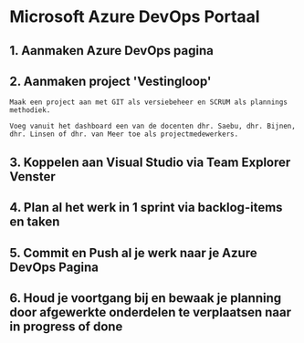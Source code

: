 # Microsoft Azure DevOps Portaal

## 1. Aanmaken Azure DevOps pagina

## 2. Aanmaken project 'Vestingloop'

    Maak een project aan met GIT als versiebeheer en SCRUM als plannings methodiek.

    Voeg vanuit het dashboard een van de docenten dhr. Saebu, dhr. Bijnen, dhr. Linsen of dhr. van Meer toe als projectmedewerkers.

## 3. Koppelen aan Visual Studio via Team Explorer Venster

## 4. Plan al het werk in 1 sprint via backlog-items en taken

## 5. Commit en Push al je werk naar je Azure DevOps Pagina

## 6. Houd je voortgang bij en bewaak je planning door afgewerkte onderdelen te verplaatsen naar __in progress__ of __done__
